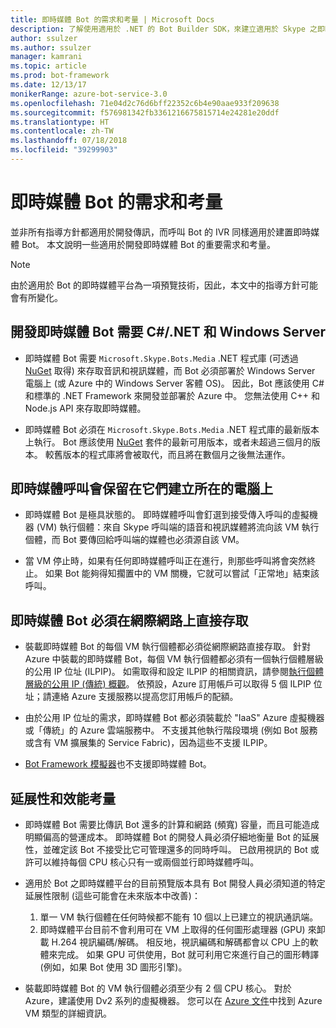 ```yaml
---
title: 即時媒體 Bot 的需求和考量 | Microsoft Docs
description: 了解使用適用於 .NET 的 Bot Builder SDK，來建立適用於 Skype 之即時媒體的重要需求和考量。
author: ssulzer
ms.author: ssulzer
manager: kamrani
ms.topic: article
ms.prod: bot-framework
ms.date: 12/13/17
monikerRange: azure-bot-service-3.0
ms.openlocfilehash: 71e04d2c76d6bff22352c6b4e90aae933f209638
ms.sourcegitcommit: f576981342fb3361216675815714e24281e20ddf
ms.translationtype: HT
ms.contentlocale: zh-TW
ms.lasthandoff: 07/18/2018
ms.locfileid: "39299903"
---
```

# <a name="requirements-and-considerations-for-real-time-media-bots"></a>即時媒體 Bot 的需求和考量

並非所有指導方針都適用於開發傳訊，而呼叫 Bot 的 IVR 同樣適用於建置即時媒體 Bot。 本文說明一些適用於開發即時媒體 Bot 的重要需求和考量。 

> [!NOTE]
> 由於適用於 Bot 的即時媒體平台為一項預覽技術，因此，本文中的指導方針可能會有所變化。

## <a name="real-time-media-bot-development-requires-cnet-and-windows-server"></a>開發即時媒體 Bot 需要 C#/.NET 和 Windows Server

- 即時媒體 Bot 需要 `Microsoft.Skype.Bots.Media` .NET 程式庫 (可透過 <a href="https://www.nuget.org/" target="_blank">NuGet</a> 取得) 來存取音訊和視訊媒體，而 Bot 必須部署於 Windows Server 電腦上 (或 Azure 中的 Windows Server 客體 OS)。 因此，Bot 應該使用 C# 和標準的 .NET Framework 來開發並部署於 Azure 中。 您無法使用 C++ 和 Node.js API 來存取即時媒體。

- 即時媒體 Bot 必須在 `Microsoft.Skype.Bots.Media` .NET 程式庫的最新版本上執行。 Bot 應該使用 <a href="https://www.nuget.org/" target="_blank">NuGet</a> 套件的最新可用版本，或者未超過三個月的版本。 較舊版本的程式庫將會被取代，而且將在數個月之後無法運作。

## <a name="real-time-media-calls-stay-on-the-machine-where-they-were-created"></a>即時媒體呼叫會保留在它們建立所在的電腦上

- 即時媒體 Bot 是極具狀態的。 即時媒體呼叫會釘選到接受傳入呼叫的虛擬機器 (VM) 執行個體：來自 Skype 呼叫端的語音和視訊媒體將流向該 VM 執行個體，而 Bot 要傳回給呼叫端的媒體也必須源自該 VM。

- 當 VM 停止時，如果有任何即時媒體呼叫正在進行，則那些呼叫將會突然終止。 如果 Bot 能夠得知擱置中的 VM 關機，它就可以嘗試「正常地」結束該呼叫。

## <a name="real-time-media-bots-must-be-directly-accessible-on-the-internet"></a>即時媒體 Bot 必須在網際網路上直接存取

- 裝載即時媒體 Bot 的每個 VM 執行個體都必須從網際網路直接存取。 針對 Azure 中裝載的即時媒體 Bot，每個 VM 執行個體都必須有一個執行個體層級的公用 IP 位址 (ILPIP)。 如需取得和設定 ILPIP 的相關資訊，請參閱<a href="/azure/virtual-network/virtual-networks-instance-level-public-ip" target="_blank">執行個體層級的公用 IP (傳統) 概觀</a>。 依預設，Azure 訂用帳戶可以取得 5 個 ILPIP 位址；請連絡 Azure 支援服務以提高您訂用帳戶的配額。

- 由於公用 IP 位址的需求，即時媒體 Bot 都必須裝載於 "IaaS" Azure 虛擬機器或「傳統」的 Azure 雲端服務中。 不支援其他執行階段環境 (例如 Bot 服務或含有 VM 擴展集的 Service Fabric)，因為這些不支援 ILPIP。

- [Bot Framework 模擬器](../bot-service-debug-emulator.md)也不支援即時媒體 Bot。

## <a name="scalability-and-performance-considerations"></a>延展性和效能考量

- 即時媒體 Bot 需要比傳訊 Bot 還多的計算和網路 (頻寬) 容量，而且可能造成明顯偏高的營運成本。 即時媒體 Bot 的開發人員必須仔細地衡量 Bot 的延展性，並確定該 Bot 不接受比它可管理還多的同時呼叫。 已啟用視訊的 Bot 或許可以維持每個 CPU 核心只有一或兩個並行即時媒體呼叫。

- 適用於 Bot 之即時媒體平台的目前預覽版本具有 Bot 開發人員必須知道的特定延展性限制 (這些可能會在未來版本中改善)： 
  1. 單一 VM 執行個體在任何時候都不能有 10 個以上已建立的視訊通訊端。
  2. 即時媒體平台目前不會利用可在 VM 上取得的任何圖形處理器 (GPU) 來卸載 H.264 視訊編碼/解碼。 相反地，視訊編碼和解碼都會以 CPU 上的軟體來完成。 如果 GPU 可供使用，Bot 就可利用它來進行自己的圖形轉譯 (例如，如果 Bot 使用 3D 圖形引擎)。

- 裝載即時媒體 Bot 的 VM 執行個體必須至少有 2 個 CPU 核心。 對於 Azure，建議使用 Dv2 系列的虛擬機器。 您可以在 <a href="/azure/virtual-machines/windows/sizes-general" target="_blank">Azure 文件</a>中找到 Azure VM 類型的詳細資訊。 
